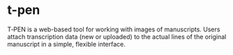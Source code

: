 t-pen
=====

T‑PEN is a web-based tool for working with images of manuscripts. Users attach transcription data (new or uploaded) to the actual lines of the original manuscript in a simple, flexible interface.
